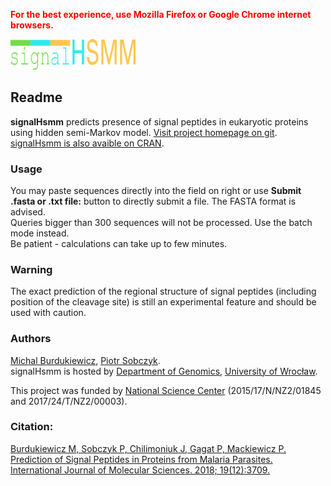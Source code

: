 <span style="color:red">**For the best experience, use Mozilla Firefox or Google Chrome internet browsers.**</span>

<img src="logo.png" alt="logo" style="width: 200px;"/>

## Readme  
  
**signalHsmm** predicts presence of signal peptides in eukaryotic proteins using hidden semi-Markov model. [Visit project homepage on git](http://github.com/michbur/signalHsmm).  
[signalHsmm is also avaible on CRAN](http://cran.r-project.org/web/packages/signalHsmm).

### Usage
You may paste sequences directly into the field on right or use **Submit .fasta or .txt file:** button to directly submit a file. The FASTA format is advised.  
Queries bigger than 300 sequences will not be processed. Use the batch mode instead.  
Be patient - calculations can take up to few minutes.  

### Warning

The exact prediction of the regional structure of signal peptides (including position of the cleavage site) is still an experimental feature and should be used with caution.

### Authors
[Michal Burdukiewicz](http://github.com/michbur/), [Piotr Sobczyk](http://prac.im.pwr.wroc.pl/~sobczyk/).  
signalHsmm is hosted by [Department of Genomics](http://www.smorfland.uni.wroc.pl/), [University of Wroc&#322;aw](http://www.uni.wroc.pl/).

This project was funded by [National Science Center](https://www.ncn.gov.pl/) (2015/17/N/NZ2/01845 and 2017/24/T/NZ2/00003).


### Citation:
[Burdukiewicz M, Sobczyk P, Chilimoniuk J, Gagat P, Mackiewicz P. Prediction of Signal Peptides in Proteins from Malaria Parasites. International Journal of Molecular Sciences. 2018; 19(12):3709.](https://www.mdpi.com/1422-0067/19/12/3709)

